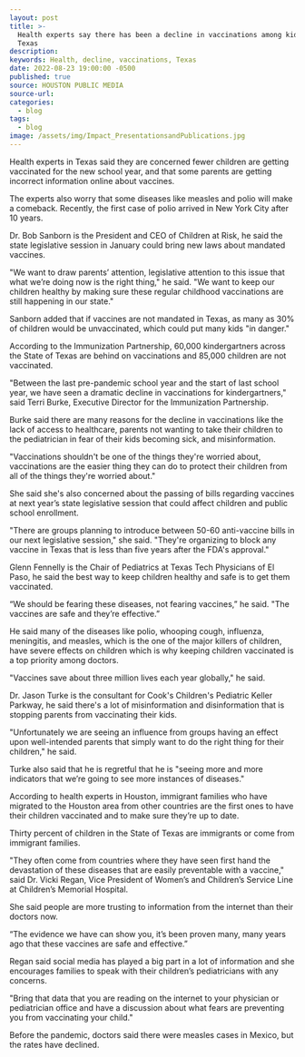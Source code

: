 ```yaml
---
layout: post
title: >-
  Health experts say there has been a decline in vaccinations among kids in
  Texas
description:
keywords: Health, decline, vaccinations, Texas
date: 2022-08-23 19:00:00 -0500
published: true
source: HOUSTON PUBLIC MEDIA
source-url:
categories:
  - blog
tags:
  - blog
image: /assets/img/Impact_PresentationsandPublications.jpg
---
```

Health experts in Texas said they are concerned fewer children are getting vaccinated for the new school year, and that some parents are getting incorrect information online about vaccines.

The experts also worry that some diseases like measles and polio will make a comeback. Recently, the first case of polio arrived in New York City after 10 years.

Dr. Bob Sanborn is the President and CEO of Children at Risk, he said the state legislative session in January could bring new laws about mandated vaccines.

"We want to draw parents’ attention, legislative attention to this issue that what we’re doing now is the right thing," he said. "We want to keep our children healthy by making sure these regular childhood vaccinations are still happening in our state."

Sanborn added that if vaccines are not mandated in Texas, as many as 30% of children would be unvaccinated, which could put many kids "in danger."

According to the Immunization Partnership, 60,000 kindergartners across the State of Texas are behind on vaccinations and 85,000 children are not vaccinated.

"Between the last pre-pandemic school year and the start of last school year, we have seen a dramatic decline in vaccinations for kindergartners," said Terri Burke, Executive Director for the Immunization Partnership.

Burke said there are many reasons for the decline in vaccinations like the lack of access to healthcare, parents not wanting to take their children to the pediatrician in fear of their kids becoming sick, and misinformation.

"Vaccinations shouldn't be one of the things they're worried about, vaccinations are the easier thing they can do to protect their children from all of the things they're worried about."

She said she's also concerned about the passing of bills regarding vaccines at next year’s state legislative session that could affect children and public school enrollment.

"There are groups planning to introduce between 50-60 anti-vaccine bills in our next legislative session," she said. "They're organizing to block any vaccine in Texas that is less than five years after the FDA's approval."

Glenn Fennelly is the Chair of Pediatrics at Texas Tech Physicians of El Paso, he said the best way to keep children healthy and safe is to get them vaccinated.

“We should be fearing these diseases, not fearing vaccines,” he said. "The vaccines are safe and they’re effective.”

He said many of the diseases like polio, whooping cough, influenza, meningitis, and measles, which is the one of the major killers of children, have severe effects on children which is why keeping children vaccinated is a top priority among doctors.

"Vaccines save about three million lives each year globally," he said.

Dr. Jason Turke is the consultant for Cook's Children's Pediatric Keller Parkway, he said there's a lot of misinformation and disinformation that is stopping parents from vaccinating their kids.

"Unfortunately we are seeing an influence from groups having an effect upon well-intended parents that simply want to do the right thing for their children," he said.

Turke also said that he is regretful that he is "seeing more and more indicators that we’re going to see more instances of diseases."

According to health experts in Houston, immigrant families who have migrated to the Houston area from other countries are the first ones to have their children vaccinated and to make sure they’re up to date.

Thirty percent of children in the State of Texas are immigrants or come from immigrant families.

"They often come from countries where they have seen first hand the devastation of these diseases that are easily preventable with a vaccine," said Dr. Vicki Regan, Vice President of Women’s and Children’s Service Line at Children’s Memorial Hospital.

She said people are more trusting to information from the internet than their doctors now.

“The evidence we have can show you, it’s been proven many, many years ago that these vaccines are safe and effective.”

Regan said social media has played a big part in a lot of information and she encourages families to speak with their children’s pediatricians with any concerns.

"Bring that data that you are reading on the internet to your physician or pediatrician office and have a discussion about what fears are preventing you from vaccinating your child."

Before the pandemic, doctors said there were measles cases in Mexico, but the rates have declined.

&nbsp;

&nbsp;